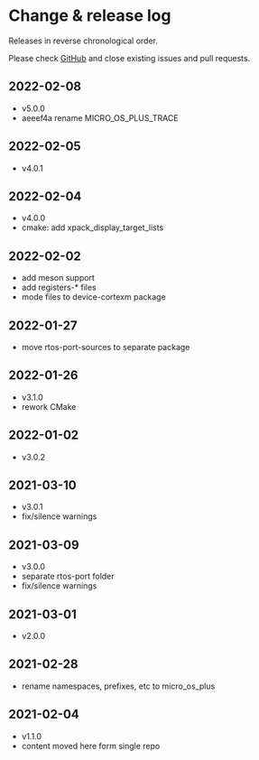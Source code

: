 # Change & release log

Releases in reverse chronological order.

Please check
[GitHub](https://github.com/micro-os-plus/architecture-cortexm-xpack/issues/)
and close existing issues and pull requests.

## 2022-02-08

- v5.0.0
- aeeef4a rename MICRO_OS_PLUS_TRACE

## 2022-02-05

- v4.0.1

## 2022-02-04

- v4.0.0
- cmake: add xpack_display_target_lists

## 2022-02-02

- add meson support
- add registers-* files
- mode files to device-cortexm package

## 2022-01-27

- move rtos-port-sources to separate package

## 2022-01-26

- v3.1.0
- rework CMake

## 2022-01-02

- v3.0.2

## 2021-03-10

- v3.0.1
- fix/silence warnings

## 2021-03-09

- v3.0.0
- separate rtos-port folder
- fix/silence warnings

## 2021-03-01

- v2.0.0

## 2021-02-28

- rename namespaces, prefixes, etc to micro_os_plus

## 2021-02-04

- v1.1.0
- content moved here form single repo
